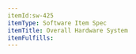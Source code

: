 ```yaml
---
itemId:sw-425
itemType: Software Item Spec
itemTitle: Overall Hardware System
itemFulfills: 
---
```

 